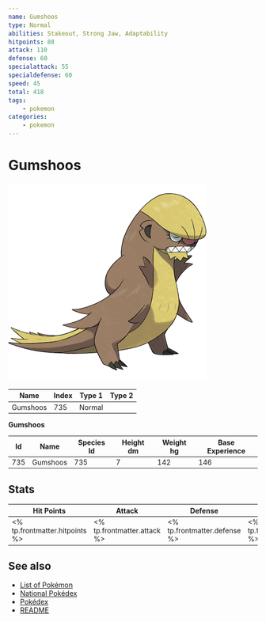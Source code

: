 ```yaml
---
name: Gumshoos
type: Normal
abilities: Stakeout, Strong Jaw, Adaptability
hitpoints: 88
attack: 110
defense: 60
specialattack: 55
specialdefense: 60
speed: 45
total: 418
tags:
    - pokemon
categories:
    - pokemon
---
```


# Gumshoos


![Gumshoos](images/735.png)

| **Name** | **Index** | **Type 1** | **Type 2** |
|----|----|----|----|
| Gumshoos | 735 | Normal  |  |

**Gumshoos** 




| **Id** | **Name** | **Species Id** | **Height dm** | **Weight hg** | **Base Experience** |
|--------|----------|----------------|------------|------------|---------------------|
| 735 | Gumshoos | 735 | 7 | 142 | 146 |



## Stats

| **Hit Points** | **Attack** | **Defense** | **Special Attack** | **Special Defense** | **Speed** | **Total** |
|----------------|------------|-------------|--------------------|---------------------|-----------|-----------|
| <% tp.frontmatter.hitpoints %> | <% tp.frontmatter.attack %> | <% tp.frontmatter.defense %> | <% tp.frontmatter.specialattack %> | <% tp.frontmatter.specialdefense %> | <% tp.frontmatter.speed %> | <% tp.frontmatter.total %> |

## See also

- [List of Pokémon](../pokemon.md)
- [National Pokédex](../national_pokedex.md)
- [Pokédex](../pokedex.md)
- [README](../README.md)
